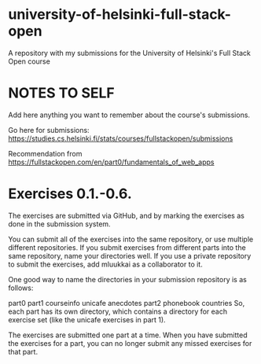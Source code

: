 # university-of-helsinki-full-stack-open
A repository with my submissions for the University of Helsinki's Full Stack Open course

NOTES TO SELF
=============
Add here anything you want to remember about the course's submissions.

Go here for submissions:
https://studies.cs.helsinki.fi/stats/courses/fullstackopen/submissions

Recommendation from https://fullstackopen.com/en/part0/fundamentals_of_web_apps

Exercises 0.1.-0.6.
===================
The exercises are submitted via GitHub, and by marking the exercises as done in the submission system.

You can submit all of the exercises into the same repository, or use multiple different repositories. If you submit exercises from different parts into the same repository, name your directories well. If you use a private repository to submit the exercises, add mluukkai as a collaborator to it.

One good way to name the directories in your submission repository is as follows:

part0
part1
  courseinfo
  unicafe
  anecdotes
part2
  phonebook
  countries
So, each part has its own directory, which contains a directory for each exercise set (like the unicafe exercises in part 1).

The exercises are submitted one part at a time. When you have submitted the exercises for a part, you can no longer submit any missed exercises for that part.
